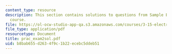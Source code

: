 ```yaml
---
content_type: resource
description: This section contains solutions to questions from Sample Exam 2 of the
  course.
file: https://ol-ocw-studio-app-qa.s3.amazonaws.com/courses/3-15-electrical-optical-magnetic-materials-and-devices-fall-2006/b8bab655d2634f9c1b22ecebc5ddeb51_prac_exam2sol.pdf
file_type: application/pdf
resourcetype: Document
title: prac_exam2sol.pdf
uid: b8bab655-d263-4f9c-1b22-ecebc5ddeb51
---
```

